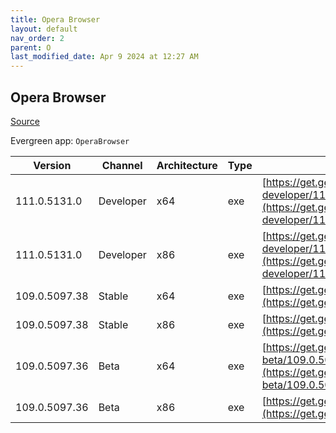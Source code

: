 ```yaml
---
title: Opera Browser
layout: default
nav_order: 2
parent: O
last_modified_date: Apr 9 2024 at 12:27 AM
---
```


## Opera Browser

[Source](https://www.opera.com/browsers/opera)

Evergreen app: `OperaBrowser`

| Version       | Channel   | Architecture | Type | URI                                                                                                                                                                                                                    |
| ------------- | --------- | ------------ | ---- | ---------------------------------------------------------------------------------------------------------------------------------------------------------------------------------------------------------------------- |
| 111.0.5131.0  | Developer | x64          | exe  | [https://get.geo.opera.com/pub/opera-developer/111.0.5131.0/win/Opera_Developer_111.0.5131.0_Setup_x64.exe](https://get.geo.opera.com/pub/opera-developer/111.0.5131.0/win/Opera_Developer_111.0.5131.0_Setup_x64.exe) |
| 111.0.5131.0  | Developer | x86          | exe  | [https://get.geo.opera.com/pub/opera-developer/111.0.5131.0/win/Opera_Developer_111.0.5131.0_Setup.exe](https://get.geo.opera.com/pub/opera-developer/111.0.5131.0/win/Opera_Developer_111.0.5131.0_Setup.exe)         |
| 109.0.5097.38 | Stable    | x64          | exe  | [https://get.geo.opera.com/pub/opera/desktop/109.0.5097.38/win/Opera_109.0.5097.38_Setup_x64.exe](https://get.geo.opera.com/pub/opera/desktop/109.0.5097.38/win/Opera_109.0.5097.38_Setup_x64.exe)                     |
| 109.0.5097.38 | Stable    | x86          | exe  | [https://get.geo.opera.com/pub/opera/desktop/109.0.5097.38/win/Opera_109.0.5097.38_Setup.exe](https://get.geo.opera.com/pub/opera/desktop/109.0.5097.38/win/Opera_109.0.5097.38_Setup.exe)                             |
| 109.0.5097.36 | Beta      | x64          | exe  | [https://get.geo.opera.com/pub/opera-beta/109.0.5097.36/win/Opera_beta_109.0.5097.36_Setup_x64.exe](https://get.geo.opera.com/pub/opera-beta/109.0.5097.36/win/Opera_beta_109.0.5097.36_Setup_x64.exe)                 |
| 109.0.5097.36 | Beta      | x86          | exe  | [https://get.geo.opera.com/pub/opera-beta/109.0.5097.36/win/Opera_beta_109.0.5097.36_Setup.exe](https://get.geo.opera.com/pub/opera-beta/109.0.5097.36/win/Opera_beta_109.0.5097.36_Setup.exe)                         |
